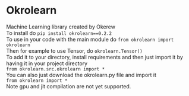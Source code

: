 # Okrolearn 

Machine Learning library created by Okerew
<br>
To install do `pip install okrolearn==0.2.2`
<br>
To use in your code with the main module do `from okrolearn import okrolearn`
<br>
Then for example to use Tensor, do `okrolearn.Tensor()`
<br>
To add it to your directory, install requirements and then just import it by having it in your project directory
<br>
`from okrolearn.src.okrolearn import *`
<br>
You can also just download the okrolearn.py file and import it
<br>
`from okrolearn import *`
<br>
Note gpu and jit compilation are not yet supported.


